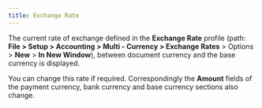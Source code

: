 ```yaml
---
title: Exchange Rate
---
```



The current rate of exchange defined in the **Exchange Rate** profile (path: **File &gt; Setup &gt; Accounting &gt; Multi - Currency &gt; Exchange Rates** > Options > **New** > **In New 
Window**), between document currency and the base currency is displayed.


You can change this rate if required. Correspondingly the **Amount** fields of the payment currency, bank currency and base currency sections also change.
